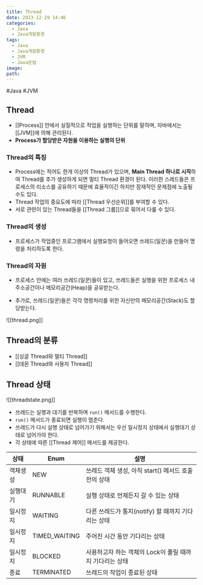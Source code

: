 ```yaml
---
title: Thread
date: 2023-12-29 14:46
categories:
  - Java
  - Java개발환경
tags:
  - Java
  - Java개발환경
  - JVM
  - Java문법
image: 
path:
---
```

#Java #JVM 

## Thread
+ [[Process]] 안에서 실질적으로 작업을 실행하는 단위를 말하며, 자바에서는 [[JVM]]에 의해 관리된다. 
+ **Process가 할당받은 자원을 이용하는 실행의 단위**

### Thread의 특징
+ Process에는 적어도 한개 이상의 Thread가 있으며, **Main Thread 하나로 시작**하여 Thread를 추가 생성하게 되면 멀티 Thread 환경이 된다. 이러한 스레드들은 프로세스의 리소스를 공유하기 때문에 효율적이긴 하지만 잠재적인 문제점에 노출될 수도 있다.
+ Thread 작업의 중요도에 따라 [[Thread 우선순위]]를 부여할 수 있다.
+ 서로 관련이 있는 Thread들을 [[Thread 그룹]]으로 묶어서 다룰 수 있다.
### Thread의 생성
+ 프로세스가 작업중인 프로그램에서 실행요청이 들어오면 쓰레드(일꾼)을 만들어 명령을 처리하도록 한다.
### Thread의 자원
+ 프로세스 안에는 여러 쓰레드(일꾼)들이 있고, 쓰레드들은 실행을 위한 프로세스 내 주소공간이나 메모리공간(Heap)을 공유받는다.
- 추가로, 쓰레드(일꾼)들은 각각 명령처리를 위한 자신만의 메모리공간(Stack)도 할당받는다.

![[thread.png]]

## Thread의 분류
+ [[싱글 Thread와 멀티 Thread]]
+ [[데몬 Thread와 사용자 Thread]]

## Thread 상태
![[threadstate.png]]
+ 쓰레드는 실행과 대기를 반복하며 `run()` 메서드를 수행한다.
+ `run()` 메서드가 종료되면 실행이 멈춘다.
+ 쓰레드가 다시 실행 상태로 넘어가기 위해서는 우선 일시정지 상태에서 실행대기 상태로 넘어가야 한다.
+ 각 상태에 따른 [[Thread 제어]] 메서드를 제공한다.

| 상태     | Enum          | 설명                                                    |
| -------- | ------------- | ------------------------------------------------------- |
| 객체생성 | NEW           | 쓰레드 객체 생성, 아직 start() 메서드 호출 전의 상태    |
| 실행대기 | RUNNABLE      | 실행 상태로 언제든지 갈 수 있는 상태                    |
| 일시정지 | WAITING       | 다른 쓰레드가 통지(notify) 할 때까지 기다리는 상태      |
| 일시정지 | TIMED_WAITING | 주어진 시간 동안 기다리는 상태                          |
| 일시정지 | BLOCKED       | 사용하고자 하는 객체의 Lock이 풀릴 때까지 기다리는 상태 |
| 종료     | TERMINATED    | 쓰레드의 작업이 종료된 상태                             |

